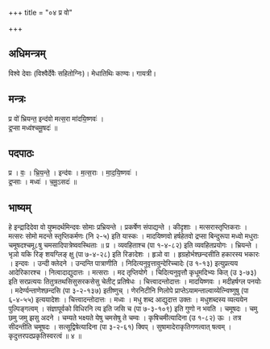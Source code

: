 +++
title = "०४ प्र वो"

+++
## अधिमन्त्रम्
विश्वे देवाः (विश्वैर्देवैः सहितोग्निः)। मेधातिथिः काण्वः। गायत्री।

## मन्त्रः
प्र वो॑ भ्रियन्त॒ इन्द॑वो मत्स॒रा मा॑दयि॒ष्णवः॑ ।  
द्र॒प्सा मध्व॑श्चमू॒षदः॑ ॥

## पदपाठः
प्र । वः॒ । भ्रि॒य॒न्ते॒ । इन्द॑वः । म॒त्स॒राः । मा॒द॒यि॒ष्णवः॑ ।  
द्र॒प्साः । मध्वः॑ । च॒मू॒ऽसदः॑ ॥

## भाष्यम्
हे इन्द्रादिदेवा वो युष्मदर्थमिन्दवः सोमाः प्रभ्रियन्ते । प्रकर्षेण संपाद्यन्ते । कीदृशाः । मत्सरास्तृप्तिकराः । मत्सरः सोमो मदन्ते स्तृप्तिकर्मणः (नि २-५) इति यास्कः । मादयिष्णवो हर्षहेतवो द्रप्सा बिन्दुरूपा मध्वो मधुराः चमूषदश्चमू८षु चमसादिपात्रेष्ववस्थिताः ॥ प्र । व्यवहिताश्च (पा १-४-८२) इति व्यवहितप्रयोगः । भ्रियन्ते । भृञो यकि रिङ् शयग्लिङ् क्षु (पा ७-४-२८) इति रिङादेशः । हृञो वा । हृग्रहोर्भश्छन्दसीति हकारस्य भकारः । इन्दवः । उन्दी क्लेदने । उन्दन्ति पात्राणीति । निदित्यनुवृत्तावुन्देरिच्चादेः (उ १-१३) इत्युप्रत्यय आदेरिकारश्च । नित्वादाद्युदात्तः । मत्सराः । मद तृप्तियोगे । चिदित्यनुवृत्तौ कृधूमदिभ्यः कित् (उ ३-७३) इति सरप्रत्ययः तितुत्रतथसिसुसरकसेसु चेतीट् प्रतिषेधः । चित्त्वादन्तोदात्तः । मादयिष्णवः । मदीहर्षग्ल पनयोः । मदेर्ण्यन्ताणेश्छन्दसि (पा ३-२-१३७) इतीष्णुच् । णेरनिटीनि णिलोपे प्राप्तेऽयामन्ताल्वाय्येत्न्विष्णुषु (पा ६-४-५५) इत्ययादेशः । चित्त्वादन्तोदात्तः । मध्वः । मधु शब्द आद्युदात्त उक्तः । मधुशब्दस्य व्यत्ययेन पुल्पिङ्गत्वम् । संज्ञापूर्वको विधिरनि त्य इति जसि च (पा ७-३-१०९) इति गुणो न भवति । चमूषदः । चमु छमु जमु झसु अदने । चम्यते भक्ष्यते येषु चमसेषु ते चम्वः । कृषिचमीत्यादिना (उ १-८२) ऊः । तत्र सीदन्तीति चमूषदः । सत्सूद्विषेत्यादिना (पा ३-२-६१) क्विप् । सुषामादेराकृतिगणत्वात् षत्वम् । कृदुत्तरपदप्रकृतिस्वरत्वं ॥ ४ ॥